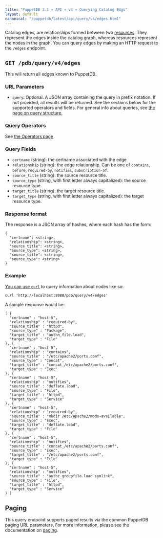 ```yaml
---
title: "PuppetDB 3.1 » API » v4 » Querying Catalog Edgs"
layout: default
canonical: "/puppetdb/latest/api/query/v4/edges.html"
---
```


[curl]: ../curl.html#using-curl-from-localhost-non-sslhttp
[paging]: ./paging.html
[query]: ./query.html
[resources]: ./resources.html

Catalog edges, are relationships formed between two [resources][resources].
They represent the edges inside the catalog graph, whereas resources represent
the nodes in the graph. You can query edges by making an HTTP request to the
`/edges` endpoint.

## `GET /pdb/query/v4/edges`

This will return all edges known to PuppetDB.

### URL Parameters

* `query`: Optional. A JSON array containing the query in prefix notation.
If not provided, all results will be returned. See the sections below for the
supported operators and fields. For general info about queries, see
[the page on query structure.][query]

### Query Operators

See [the Operators page](./operators.html)

### Query Fields

* `certname` (string): the certname associated with the edge
* `relationship` (string): the edge relationship. Can be one of `contains`, `before`, `required-by`, `notifies`, `subscription-of`.
* `source_title` (string): the source resource title.
* `source_type` (string, with first letter always capitalized): the source resource type.
* `target_title` (string): the target resource title.
* `target_type` (string, with first letter always capitalized): the target resource type.

### Response format

The response is a JSON array of hashes, where each hash has the form:

    {
      "certname": <string>,
      "relationship": <string>,
      "source_title": <string>,
      "source_type": <string>,
      "source_title": <string>,
      "source_type": <string>
    }

### Example

[You can use `curl`][curl] to query information about nodes like so:

    curl 'http://localhost:8080/pdb/query/v4/edges'

A sample response would be:

    [ {
      "certname" : "host-5",
      "relationship" : "required-by",
      "source_title" : "httpd",
      "source_type" : "Package",
      "target_title" : "authn_file.load",
      "target_type" : "File"
    }, {
      "certname" : "host-5",
      "relationship" : "contains",
      "source_title" : "/etc/apache2/ports.conf",
      "source_type" : "Concat",
      "target_title" : "concat_/etc/apache2/ports.conf",
      "target_type" : "Exec"
    }, {
      "certname" : "host-5",
      "relationship" : "notifies",
      "source_title" : "deflate.load",
      "source_type" : "File",
      "target_title" : "httpd",
      "target_type" : "Service"
    }, {
      "certname" : "host-5",
      "relationship" : "required-by",
      "source_title" : "mkdir /etc/apache2/mods-available",
      "source_type" : "Exec",
      "target_title" : "deflate.load",
      "target_type" : "File"
    }, {
      "certname" : "host-5",
      "relationship" : "notifies",
      "source_title" : "concat_/etc/apache2/ports.conf",
      "source_type" : "Exec",
      "target_title" : "/etc/apache2/ports.conf",
      "target_type" : "File"
    }, {
      "certname" : "host-5",
      "relationship" : "notifies",
      "source_title" : "authz_groupfile.load symlink",
      "source_type" : "File",
      "target_title" : "httpd",
      "target_type" : "Service"
    } ]

## Paging

This query endpoint supports paged results via the common PuppetDB paging
URL parameters.  For more information, please see the documentation
on [paging][paging].
